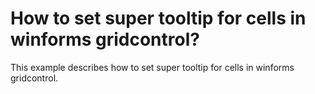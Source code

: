 # How to set super tooltip for cells in winforms gridcontrol?
This example describes how to set super tooltip for cells in winforms gridcontrol.
